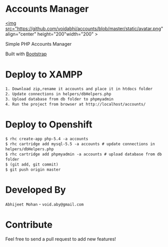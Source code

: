 Accounts Manager
========

<a href="http://accounts-testing555.rhcloud.com/"><img src="https://github.com/voidabhi/accounts/blob/master/static/avatar.png" align="center" height="200"width="200" ></a>

Simple PHP Accounts Manager

Built with [Bootstrap](https://getbootstrap.com)

Deploy to XAMPP
===============
	
	1. Download zip,rename it accounts and place it in htdocs folder
	2. Update connections in helpers/dbHelpers.php
	3. Upload database from db folder to phpmyadmin
	4. Run the project from browser at http://localhost/accounts/

Deploy to Openshift
===============
	
    $ rhc create-app php-5.4 -a accounts
    $ rhc cartridge add mysql-5.5 -a accounts # update connections in helpers/dbHelpers.php
    $ rhc cartridge add phpmyadmin -a accounts # upload database from db folder
    $ (git add, git commit)
    $ git push origin master
    
Developed By
============

`Abhijeet Mohan` - `void.aby@gmail.com`

Contribute
========

Feel free to send a pull request to add new features!
